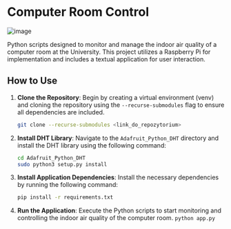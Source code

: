 # Computer Room Control

![image](https://github.com/jakubziebin/computer_room_control/assets/116113682/583caf34-c250-4405-8bed-9e3f17a5a3f9)

Python scripts designed to monitor and manage the indoor air quality of a computer room at the University. This project utilizes a Raspberry Pi for implementation and includes a textual application for user interaction.

## How to Use

1. **Clone the Repository**: Begin by creating a virtual environment (venv) and cloning the repository using the `--recurse-submodules` flag to ensure all dependencies are included.

    ```bash
    git clone --recurse-submodules <link_do_repozytorium>
    ```

2. **Install DHT Library**: Navigate to the `Adafruit_Python_DHT` directory and install the DHT library using the following command:

    ```bash
    cd Adafruit_Python_DHT
    sudo python3 setup.py install
    ```

3. **Install Application Dependencies**: Install the necessary dependencies by running the following command:

    ```bash
    pip install -r requirements.txt
    ```

4. **Run the Application**: Execute the Python scripts to start monitoring and controlling the indoor air quality of the computer room.
       ```
   python app.py
       ```
